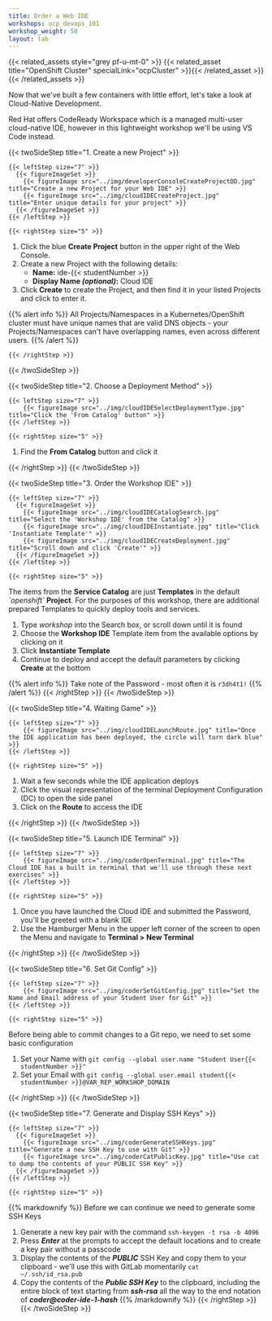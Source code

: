 ```yaml
---
title: Order a Web IDE
workshops: ocp_devops_101
workshop_weight: 50
layout: lab
---
```


{{< related_assets style="grey pf-u-mt-0" >}}
  {{< related_asset title="OpenShift Cluster" specialLink="ocpCluster" >}}{{< /related_asset >}}
{{< /related_assets >}}

Now that we've built a few containers with little effort, let's take a look at Cloud-Native Development.

Red Hat offers CodeReady Workspace which is a managed multi-user cloud-native IDE, however in this lightweight workshop we'll be using VS Code instead.

{{< twoSideStep title="1. Create a new Project" >}}
    
    {{< leftStep size="7" >}}
      {{< figureImageSet >}}
        {{< figureImage src="../img/developerConsoleCreateProjectDD.jpg" title="Create a new Project for your Web IDE" >}}
        {{< figureImage src="../img/cloudIDECreateProject.jpg" title="Enter unique details for your project" >}}
      {{< /figureImageSet >}}
    {{< /leftStep >}}

    {{< rightStep size="5" >}}

<ol>
  <li>Click the blue <strong>Create Project</strong> button in the upper right of the Web Console.</li>
  <li>Create a new Project with the following details:
    <ul>
      <li><strong>Name:</strong> ide-{{< studentNumber >}}</li>
      <li><strong>Display Name <em>(optional)</em>:</strong> Cloud IDE</li>
    </ul>
  </li>
  <li>Click <strong>Create</strong> to create the Project, and then find it in your listed Projects and click to enter it.</li>
</ol>

{{% alert info %}}
All Projects/Namespaces in a Kubernetes/OpenShift cluster must have unique names that are valid DNS objects - your Projects/Namespaces can't have overlapping names, even across different users.
{{% /alert %}}

    {{< /rightStep >}}
{{< /twoSideStep >}}

{{< twoSideStep title="2. Choose a Deployment Method" >}}
    
    {{< leftStep size="7" >}}
        {{< figureImage src="../img/cloudIDESelectDeploymentType.jpg" title="Click the 'From Catalog' button" >}}
    {{< /leftStep >}}

    {{< rightStep size="5" >}}

<ol>
  <li>Find the <strong>From Catalog</strong> button and click it</li>
</ol>
    {{< /rightStep >}}
{{< /twoSideStep >}}

{{< twoSideStep title="3. Order the Workshop IDE" >}}
    
    {{< leftStep size="7" >}}
      {{< figureImageSet >}}
        {{< figureImage src="../img/cloudIDECatalogSearch.jpg" title="Select the 'Workshop IDE' from the Catalog" >}}
        {{< figureImage src="../img/cloudIDEInstantiate.jpg" title="Click 'Instantiate Template'" >}}
        {{< figureImage src="../img/cloudIDECreateDeployment.jpg" title="Scroll down and click 'Create'" >}}
      {{< /figureImageSet >}}
    {{< /leftStep >}}

    {{< rightStep size="5" >}}

<p>The items from the <strong>Service Catalog</strong> are just <strong>Templates</strong> in the default <em>`openshift`</em> <strong>Project</strong>.  For the purposes of this workshop, there are additional prepared Templates to quickly deploy tools and services.</p>
<ol>
  <li>Type <em>workshop</em> into the Search box, or scroll down until it is found</li>
  <li>Choose the <strong>Workshop IDE</strong> Template item from the available options by clicking on it</li>
  <li>Click <strong>Instantiate Template</strong></li>
  <li>Continue to deploy and accept the default parameters by clicking <strong>Create</strong> at the bottom</li>
</ol>

{{% alert info %}}
Take note of the Password - most often it is `r3dh4t1!`
{{% /alert %}}
    {{< /rightStep >}}
{{< /twoSideStep >}}

{{< twoSideStep title="4. Waiting Game" >}}
    
    {{< leftStep size="7" >}}
        {{< figureImage src="../img/cloudIDELaunchRoute.jpg" title="Once the IDE application has been deployed, the circle will turn dark blue" >}}
    {{< /leftStep >}}

    {{< rightStep size="5" >}}

<ol>
  <li>Wait a few seconds while the IDE application deploys</li>
  <li>Click the visual representation of the terminal Deployment Configuration (DC) to open the side panel</li>
  <li>Click on the <strong>Route</strong> to access the IDE</li>
</ol>
    {{< /rightStep >}}
{{< /twoSideStep >}}

{{< twoSideStep title="5. Launch IDE Terminal" >}}
    
    {{< leftStep size="7" >}}
        {{< figureImage src="../img/coderOpenTerminal.jpg" title="The Cloud IDE has a built in terminal that we'll use through these next exercises" >}}
    {{< /leftStep >}}

    {{< rightStep size="5" >}}
<ol>
  <li>Once you have launched the Cloud IDE and submitted the Password, you'll be greeted with a blank IDE</li>
  <li>Use the Hamburger Menu in the upper left corner of the screen to open the Menu and navigate to <strong>Terminal > New Terminal</strong></li>
</ol>
    {{< /rightStep >}}
{{< /twoSideStep >}}

{{< twoSideStep title="6. Set Git Config" >}}
    
    {{< leftStep size="7" >}}
        {{< figureImage src="../img/coderSetGitConfig.jpg" title="Set the Name and Email address of your Student User for Git" >}}
    {{< /leftStep >}}

    {{< rightStep size="5" >}}
<p>Before being able to commit changes to a Git repo, we need to set some basic configuration</p>
<ol>
  <li>Set your Name with <code>git config --global user.name "Student User{{< studentNumber >}}"</code></li>
  <li>Set your Email with <code>git config --global user.email student{{< studentNumber >}}@<span class="generatedText">VAR_REP_WORKSHOP_DOMAIN</span></code></li>
</ol>
    {{< /rightStep >}}
{{< /twoSideStep >}}

{{< twoSideStep title="7. Generate and Display SSH Keys" >}}
    
    {{< leftStep size="7" >}}
      {{< figureImageSet >}}
        {{< figureImage src="../img/coderGenerateSSHKeys.jpg" title="Generate a new SSH Key to use with Git" >}}
        {{< figureImage src="../img/coderCatPublicKey.jpg" title="Use cat to dump the contents of your PUBLIC SSH Key" >}}
      {{< /figureImageSet >}}
    {{< /leftStep >}}

    {{< rightStep size="5" >}}
{{% markdownify %}}
Before we can continue we need to generate some SSH Keys

1. Generate a new key pair with the command `ssh-keygen -t rsa -b 4096`
2. Press ***Enter*** at the prompts to accept the default locations and to create a key pair without a passcode
3. Display the contents of the ***PUBLIC*** SSH Key and copy them to your clipboard - we'll use this with GitLab momentarily `cat ~/.ssh/id_rsa.pub`
4. Copy the contents of the ***Public SSH Key*** to the clipboard, including the entire block of text starting from ***ssh-rsa*** all the way to the end notation of ***coder@coder-ide-1-hash***
{{% /markdownify %}}
    {{< /rightStep >}}
{{< /twoSideStep >}}
